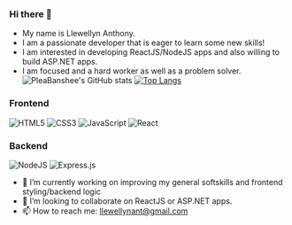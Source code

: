 ### Hi there 👋

- My name is Llewellyn Anthony.
- I am a passionate developer that is eager to learn some new skills!
- I am interested in developing ReactJS/NodeJS apps and also willing to build ASP.NET apps.
- I am focused and a hard worker as well as a problem solver.
![PleaBanshee's GitHub stats](https://github-readme-stats.vercel.app/api?username=PleaBanshee&show_icons=true)
[![Top Langs](https://github-readme-stats.vercel.app/api/top-langs/?username=PleaBanshee&layout=compact)](https://github.com/PleaBanshee/github-readme-stats)

### Frontend

<div>
  <img  alt="HTML5" src="https://img.shields.io/badge/html5-%23E34F26.svg?style=for-the-badge&logo=html5&logoColor=white"/>
  <img  alt="CSS3" src="https://img.shields.io/badge/css3-%231572B6.svg?style=for-the-badge&logo=css3&logoColor=white"/>
  <img  alt="JavaScript" src="https://img.shields.io/badge/javascript-%23323330.svg?style=for-the-badge&logo=javascript&logoColor=%23F7DF1E"/>
  <img  alt="React" src="https://img.shields.io/badge/react-%2320232a.svg?style=for-the-badge&logo=react&logoColor=%2361DAFB"/>
</div>

### Backend
<div>
  <img  alt="NodeJS" src="https://img.shields.io/badge/node.js-%2343853D.svg?style=for-the-badge&logo=node-dot-js&logoColor=white"/>
  <img  alt="Express.js" src="https://img.shields.io/badge/express.js-%23404d59.svg?style=for-the-badge&logo=express&logoColor=%2361DAFB"/>
</div>

- 🔭 I’m currently working on improving my general softskills and frontend styling/backend logic
- 👯 I’m looking to collaborate on ReactJS or ASP.NET apps. 
- 📫 How to reach me: llewellynant@gmail.com
